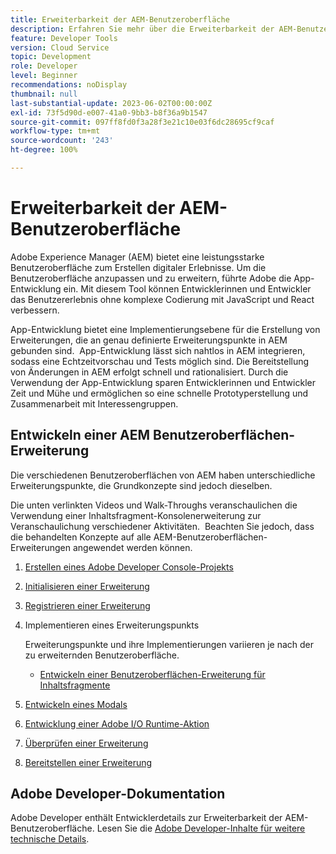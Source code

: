 ```yaml
---
title: Erweiterbarkeit der AEM-Benutzeroberfläche
description: Erfahren Sie mehr über die Erweiterbarkeit der AEM-Benutzeroberfläche mit App-Entwicklung zum Erstellen von Erweiterungen.
feature: Developer Tools
version: Cloud Service
topic: Development
role: Developer
level: Beginner
recommendations: noDisplay
thumbnail: null
last-substantial-update: 2023-06-02T00:00:00Z
exl-id: 73f5d90d-e007-41a0-9bb3-b8f36a9b1547
source-git-commit: 097ff8fd0f3a28f3e21c10e03f6dc28695cf9caf
workflow-type: tm+mt
source-wordcount: '243'
ht-degree: 100%

---
```


# Erweiterbarkeit der AEM-Benutzeroberfläche

Adobe Experience Manager (AEM) bietet eine leistungsstarke Benutzeroberfläche zum Erstellen digitaler Erlebnisse. Um die Benutzeroberfläche anzupassen und zu erweitern, führte Adobe die App-Entwicklung ein. Mit diesem Tool können Entwicklerinnen und Entwickler das Benutzererlebnis ohne komplexe Codierung mit JavaScript und React verbessern.

App-Entwicklung bietet eine Implementierungsebene für die Erstellung von Erweiterungen, die an genau definierte Erweiterungspunkte in AEM gebunden sind.  App-Entwicklung lässt sich nahtlos in AEM integrieren, sodass eine Echtzeitvorschau und Tests möglich sind. Die Bereitstellung von Änderungen in AEM erfolgt schnell und rationalisiert. Durch die Verwendung der App-Entwicklung sparen Entwicklerinnen und Entwickler Zeit und Mühe und ermöglichen so eine schnelle Prototyperstellung und Zusammenarbeit mit Interessengruppen.

## Entwickeln einer AEM Benutzeroberflächen-Erweiterung

Die verschiedenen Benutzeroberflächen von AEM haben unterschiedliche Erweiterungspunkte, die Grundkonzepte sind jedoch dieselben.

Die unten verlinkten Videos und Walk-Throughs veranschaulichen die Verwendung einer Inhaltsfragment-Konsolenerweiterung zur Veranschaulichung verschiedener Aktivitäten.  Beachten Sie jedoch, dass die behandelten Konzepte auf alle AEM-Benutzeroberflächen-Erweiterungen angewendet werden können.

1. [Erstellen eines Adobe Developer Console-Projekts](./adobe-developer-console-project.md)
1. [Initialisieren einer Erweiterung](./app-initialization.md)
1. [Registrieren einer Erweiterung](./extension-registration.md)
1. Implementieren eines Erweiterungspunkts

   Erweiterungspunkte und ihre Implementierungen variieren je nach der zu erweiternden Benutzeroberfläche.

   + [Entwickeln einer Benutzeroberflächen-Erweiterung für Inhaltsfragmente](./content-fragments/overview.md)

1. [Entwickeln eines Modals](./modal.md)
1. [Entwicklung einer Adobe I/O Runtime-Aktion](./runtime-action.md)
1. [Überprüfen einer Erweiterung](./verify.md)
1. [Bereitstellen einer Erweiterung](./deploy.md)

## Adobe Developer-Dokumentation

Adobe Developer enthält Entwicklerdetails zur Erweiterbarkeit der AEM-Benutzeroberfläche. Lesen Sie die [Adobe Developer-Inhalte für weitere technische Details](https://developer.adobe.com/uix/docs/).
